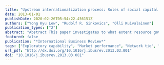 ```yaml
---
title: "Upstream internationalization process: Roles of social capital in creating exploratory capability and market performance"
date: 2013-01-01
publishDate: 2020-02-26T05:54:22.456151Z
authors: ["Yong Kyu Lew", "Rudolf R. Sinkovics", "Olli Kuivalainen"]
publication_types: ["2"]
abstract: "Abstract This paper investigates to what extent resource governance of international ventures affects dynamic capability and market performance in the high-tech firms’ internationalization process. We examine the non-equity-based international network collaborations of high-tech firms as forms of strategic resource seeking within the internationalization process. Within the context of upstream technology collaborations by international software and hardware firms, this paper proposes and empirically examines the impact of resource governance mechanisms (i.e. trust-building and behavioral monitoring) on the exploratory capabilities of firms. The findings indicate that building trust in the internationalization process of network ventures contributes to the firm-level exploratory capabilities and, in turn, market performance. Furthermore, this paper tests the moderating effects of structural capital on the capability–performance relationship. The relationship is stronger when network relationships existed before the inception of the international technology alliance. We also find a negative moderating effect from the existence of an actual alliance and from network duration on the relationship between exploratory capability and market performance. To this end, the longevity of the alliance may not always be something firms should aim for. The paper highlights the criticality of relational and structural capital in the internationalization process and the importance of exploratory capability for creating radical innovation in high-tech industries."
featured: false
publication: "*International Business Review*"
tags: ["Exploratory capability", "Market performance", "Network tie", "Social capital", "Trust", "Upstream internationalization"]
url_pdf: "http://dx.doi.org/10.1016/j.ibusrev.2013.03.001"
doi: "10.1016/j.ibusrev.2013.03.001"
---
```


